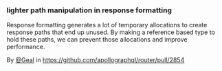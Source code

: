 ### lighter path manipulation in response formatting 

Response formatting generates a lot of temporary allocations to create response paths that end up unused. By making a reference based type to hold these paths, we can prevent those allocations and improve performance.

By [@Geal](https://github.com/Geal) in https://github.com/apollographql/router/pull/2854